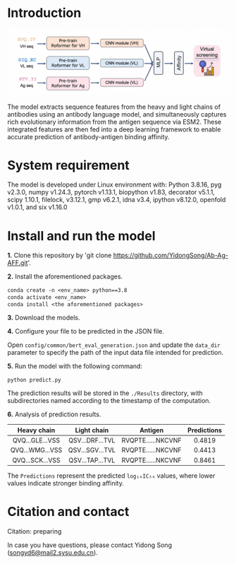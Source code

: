 # Introduction
![figure1](https://github.com/YidongSong/Ab-Ag-AFF/blob/main/Figs/Model%20architecture.png)

The model extracts sequence features from the heavy and light chains of antibodies using an antibody language model, and simultaneously captures rich evolutionary information from the antigen sequence via ESM2. These integrated features are then fed into a deep learning framework to enable accurate prediction of antibody-antigen binding affinity.

# System requirement
The model is developed under Linux environment with:
Python 3.8.16, pyg v2.3.0, numpy v1.24.3, pytorch v1.13.1, biopython v1.83, decorator v5.1.1, scipy 1.10.1, filelock, v3.12.1, gmp v6.2.1, idna v3.4, ipython v8.12.0, openfold v1.0.1, and six v1.16.0

# Install and run the model
**1.** Clone this repository by 'git clone https://github.com/YidongSong/Ab-Ag-AFF.git'.

**2.** Install the aforementioned packages.
```
conda create -n <env_name> python==3.8
conda activate <env_name>
conda install <the aforementioned packages>
```

**3.** Download the models.

**4.** Configure your file to be predicted in the JSON file.

Open ``` config/common/bert_eval_generation.json ``` and update the `data_dir` parameter to specify the path of the input data file intended for prediction.

**5.** Run the model with the following command:  
```
python predict.py
```

The prediction results will be stored in the ```./Results``` directory, with subdirectories named according to the timestamp of the computation.

**6.** Analysis of prediction results.

| Heavy chain          | Light chain                         | Antigen                     |Predictions      |
|:-------------------:|:-------------------------------:|:------------------------------:|:------------------------------:|
|QVQ...GLE...VSS| QSV...DRF...TVL|RVQPTE......NKCVNF|0.4819|
|QVQ...WMG...VSS|QSV...SGV...TVL|RVQPTE......NKCVNF|0.4413|
|QVQ...SCK...VSS|QSV...TAP...TVL|RVQPTE......NKCVNF|0.8461|

The ```Predictions``` represent the predicted ```log₁₀IC₅₀``` values, where lower values indicate stronger binding affinity.

# Citation and contact
Citation: preparing

In case you have questions, please contact Yidong Song (songyd6@mail2.sysu.edu.cn).  

